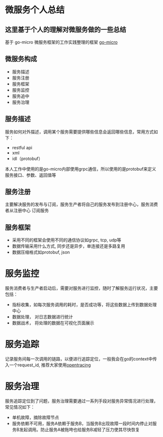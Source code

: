 # 微服务个人总结

## 这里基于个人的理解对微服务做的一些总结

基于 go-micro 微服务框架的工作实践整理的框架 [go-micro](https://github.com/w1991668899/go-micro)

## 微服务构成
 - 服务描述
 - 服务注册
 - 服务框架
 - 服务监控
 - 服务追中
 - 服务治理
 
## 服务描述

服务如何对外描述，调用某个服务需要提供哪些信息会返回哪些信息，常用方式如下：

 - restful api 
 - xml
 - idl（protobuf）
 
本人工作中使用的是go-micro内部使用grpc通信，所以使用的是protobuf来定义服务接口、参数、返回值等

## 服务注册

主要解决服务的发布与订阅，服务生产者将自己的服务发布到注册中心，服务消费者从注册中心
订阅服务

## 服务框架

- 采用不同的框架会使用不同的通信协议如grpc, tcp, udp等
- 数据传输采用什么方式, 同步还是异步，单连接还是多路复用
- 数据压缩格式如protobuf, json

# 服务监控

服务消费者与生产者启动后，需要对服务进行监控，随时了解服务运行状况，主要包括：

- 指标收集，如每次服务调用的耗时，是否成功等，将这些数据上传到数据处理中心
- 数据处理， 对日志数据进行统计
- 数据战术， 将处理的数据在可视化页面展示

# 服务追踪

记录服务间每一次调用的链路，以便进行追踪定位，一般我会在go的context中传入一个request_id, 推荐大家使用[opentracing](https://github.com/opentracing/opentracing-go)

# 服务治理

服务追踪定位到了问题，服务治理需要通过一系列手段对服务异常情况进行处理，常见情况如下：

- 单机故障，摘除故障节点
- 服务依赖不可用，服务A依赖于服务B，当服务B出现故障一段时间内停止对服务B发起调用。防止服务A被拖垮也给服务B减轻了压力使其尽快恢复








 
 